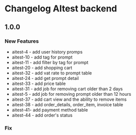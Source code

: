 # Changelog AItest backend


## 1.0.0
### New Features
- aitest-4 - add user history promps
- aitest-10 - add tag for prompt
- aitest-11 - add filter by tag for prompt
- aitest-20 - add shopping cart 
- aitest-32 - add vat rate to prompt table
- aitest-24 - add get prompt detail
- aitest-33 - add price table
- aitest-31 - add job for removing cart older than 2 days
- aitest-5 - add job for removing prompt older than 12 hours
- aitest-37 - add cart view and the ability to remove items
- aitest-38 - add order_details, order_item, invoice table
- aitest-41- add payment method table
- aitest-44 - add order's status

### Fix


